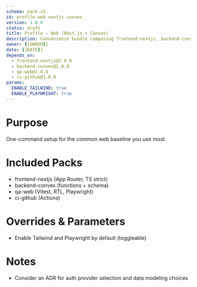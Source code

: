 ```yaml
---
schema: pack.v1
id: profile-web-nextjs-convex
version: 1.0.0
status: draft
title: Profile – Web (Next.js + Convex)
description: Convenience bundle composing frontend-nextjs, backend-convex, qa-web, ci-github.
owner: {{OWNER}}
date: {{DATE}}
depends_on:
  - frontend-nextjs@1.0.0
  - backend-convex@1.0.0
  - qa-web@1.0.0
  - ci-github@1.0.0
params:
  ENABLE_TAILWIND: true
  ENABLE_PLAYWRIGHT: true
---
```


# Purpose
One-command setup for the common web baseline you use most.

# Included Packs
- frontend-nextjs (App Router, TS strict)
- backend-convex (functions + schema)
- qa-web (Vitest, RTL, Playwright)
- ci-github (Actions)

# Overrides & Parameters
- Enable Tailwind and Playwright by default (toggleable)

# Notes
- Consider an ADR for auth provider selection and data modeling choices

